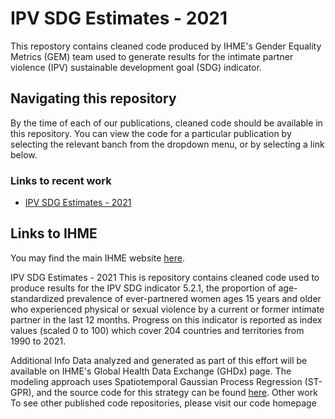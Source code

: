 # IPV SDG Estimates - 2021
This repostory contains cleaned code produced by IHME's Gender Equality Metrics (GEM) team used to generate results for the intimate partner violence (IPV) sustainable development goal (SDG) indicator.
## Navigating this repository
By the time of each of our publications, cleaned code should be available in this repository. You can view the code for a particular publication by selecting the relevant banch from the dropdown menu, or by selecting a link below.
### Links to recent work
- [IPV SDG Estimates - 2021](https://github.com/ihmeuw/IPV/tree/ipv_sdg_2021)
## Links to IHME
You may find the main IHME website [here](healthdata.org).

IPV SDG Estimates - 2021
This is repository contains cleaned code used to produce results for the IPV SDG indicator 5.2.1, the proportion of age-standardized prevalence of ever-partnered women ages 15 years and older who experienced physical or sexual violence by a current or former intimate partner in the last 12 months. Progress on this indicator is reported as index values (scaled 0 to 100) which cover 204 countries and territories from 1990 to 2021.

Additional Info
Data analyzed and generated as part of this effort will be available on IHME's Global Health Data Exchange (GHDx) page.
The modeling approach uses Spatiotemporal Gaussian Process Regression (ST-GPR), and the source code for this strategy can be found [here](https://github.com/ihmeuw/ihme-modeling/tree/main/gbd_2019/risk_factors_code/st_gpr).
Other work
To see other published code repositories, please visit our code homepage
